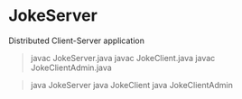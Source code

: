 # JokeServer
Distributed Client-Server application


> javac JokeServer.java
> javac JokeClient.java
> javac JokeClientAdmin.java

> java JokeServer
> java JokeClient <servername> 
> java JokeClientAdmin  <servername>

